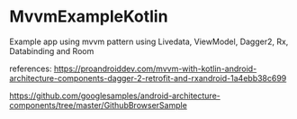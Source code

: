 # MvvmExampleKotlin
Example app using mvvm pattern using Livedata, ViewModel, Dagger2, Rx, Databinding and Room

references: 
https://proandroiddev.com/mvvm-with-kotlin-android-architecture-components-dagger-2-retrofit-and-rxandroid-1a4ebb38c699

https://github.com/googlesamples/android-architecture-components/tree/master/GithubBrowserSample

